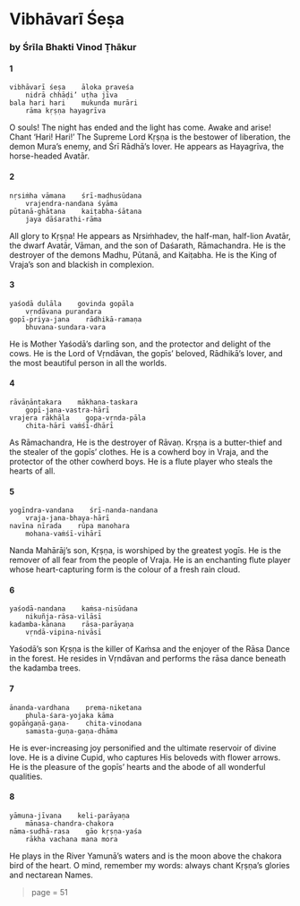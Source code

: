 # Vibhāvarī Śeṣa

### by Śrīla Bhakti Vinod Ṭhākur

#### 1

    vibhāvarī śeṣa    āloka praveśa
        nidrā chhāḍi’ uṭha jīva
    bala hari hari    mukunda murāri
        rāma kṛṣṇa hayagrīva

O souls! The night has ended and the light has come. Awake and arise! Chant ‘Hari! Hari!’ The Supreme Lord Kṛṣṇa is the bestower of liberation, the demon Mura’s enemy, and Śrī Rādhā’s lover. He appears as Hayagrīva, the horse-headed Avatār.

#### 2

    nṛsiṁha vāmana    śrī-madhusūdana
        vrajendra-nandana śyāma
    pūtanā-ghātana    kaiṭabha-śātana
        jaya dāśarathi-rāma

All glory to Kṛṣṇa! He appears as Nṛsiṁhadev, the half-man, half-lion Avatār, the dwarf Avatār, Vāman, and the son of Daśarath, Rāmachandra. He is the destroyer of the demons Madhu, Pūtanā, and Kaiṭabha. He is the King of Vraja’s son and blackish in complexion.

#### 3

    yaśodā dulāla    govinda gopāla
        vṛndāvana purandara
    gopī-priya-jana    rādhikā-ramaṇa
        bhuvana-sundara-vara

He is Mother Yaśodā’s darling son, and the protector and delight of the cows. He is the Lord of Vṛndāvan, the gopīs’ beloved, Rādhikā’s lover, and the most beautiful person in all the worlds.

#### 4

    rāvāṇāntakara    mākhana-taskara
        gopī-jana-vastra-hārī
    vrajera rākhāla    gopa-vṛnda-pāla
        chita-hārī vaṁśī-dhārī

As Rāmachandra, He is the destroyer of Rāvaṇ. Krṣṇa is a butter-thief and the stealer of the gopīs’ clothes. He is a cowherd boy in Vraja, and the protector of the other cowherd boys. He is a flute player who steals the hearts of all.

#### 5

    yogīndra-vandana    śrī-nanda-nandana
        vraja-jana-bhaya-hārī
    navīna nīrada    rūpa manohara
        mohana-vaṁśī-vihārī

Nanda Mahārāj’s son, Kṛṣṇa, is worshiped by the greatest yogīs. He is the remover of all fear from the people of Vraja. He is an enchanting flute player whose heart-capturing form is the colour of a fresh rain cloud.

#### 6

    yaśodā-nandana    kaṁsa-nisūdana
        nikuñja-rāsa-vilāsī
    kadamba-kānana    rāsa-parāyaṇa
        vṛndā-vipina-nivāsī

Yaśodā’s son Kṛṣṇa is the killer of Kaṁsa and the enjoyer of the Rāsa Dance in the forest. He resides in Vṛndāvan and performs the rāsa dance beneath the kadamba trees.

#### 7

    ānanda-vardhana    prema-niketana
        phula-śara-yojaka kāma
    gopāṅgaṇā-gaṇa-    chita-vinodana
        samasta-guṇa-gaṇa-dhāma

He is ever-increasing joy personified and the ultimate reservoir of divine love. He is a divine Cupid, who captures His beloveds with flower arrows. He is the pleasure of the gopīs’ hearts and the abode of all wonderful qualities.

#### 8

    yāmuna-jīvana    keli-parāyaṇa
        mānasa-chandra-chakora
    nāma-sudhā-rasa    gāo kṛṣṇa-yaśa
        rākha vachana mana mora

He plays in the River Yamunā’s waters and is the moon above the chakora bird of the heart. O mind, remember my words: always chant Kṛṣṇa’s glories and nectarean Names.


> page = 51
